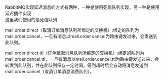 RabbitMQ实现延迟消息的方式有两种，一种是使用死信队列实现，另一种是使用延迟插件实现  
这里我们使用的是死信队列  

mall.order.direct（取消订单消息队列所绑定的交换机）:绑定的队列为mall.order.cancel，一旦有消息以mall.order.cancel为路由键发过来，会发送到此队列。  

mall.order.direct.ttl（订单延迟消息队列所绑定的交换机）:绑定的队列为mall.order.cancel.ttl，一旦有消息以mall.order.cancel.ttl为路由键发送过来，会转发到此队列，并在此队列保存一定时间，等到超时后会自动将消息发送到mall.order.cancel（取消订单消息消费队列）。
